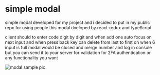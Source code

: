 # simple modal 
simple modal developed for my project and i decided to put in my public repo for using people 
this modal dveloped by react-redux  and typeScript 

client should to enter code digit by digit and when add one auto focus on next input and when 
press back key can delete from last to first on when 6 input is full modal would be closed and merge number and log in console but you can send it to your server for validation for 2FA authentication or any functionality you want

![modal sample pic](https://github.com/AliNazari-dev/simple-modal-developed-with-react-redux--and-typeScript/assets/99126829/e4e96310-359e-474a-9ced-86b1fd475942)

